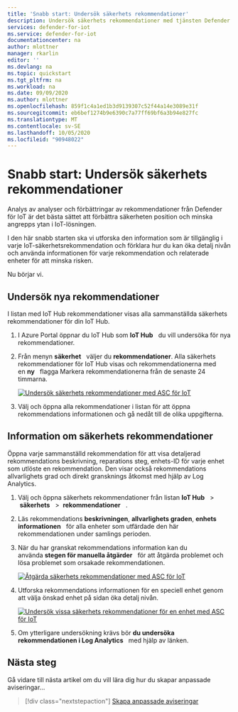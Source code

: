 ```yaml
---
title: 'Snabb start: Undersök säkerhets rekommendationer'
description: Undersök säkerhets rekommendationer med tjänsten Defender for IoT.
services: defender-for-iot
ms.service: defender-for-iot
documentationcenter: na
author: mlottner
manager: rkarlin
editor: ''
ms.devlang: na
ms.topic: quickstart
ms.tgt_pltfrm: na
ms.workload: na
ms.date: 09/09/2020
ms.author: mlottner
ms.openlocfilehash: 859f1c4a1ed1b3d9139307c52f44a14e3089e31f
ms.sourcegitcommit: eb6bef1274b9e6390c7a77ff69bf6a3b94e827fc
ms.translationtype: MT
ms.contentlocale: sv-SE
ms.lasthandoff: 10/05/2020
ms.locfileid: "90948022"
---
```

# <a name="quickstart-investigate-security-recommendations"></a>Snabb start: Undersök säkerhets rekommendationer


Analys av analyser och förbättringar av rekommendationer från Defender för IoT är det bästa sättet att förbättra säkerheten position och minska angrepps ytan i IoT-lösningen.

I den här snabb starten ska vi utforska den information som är tillgänglig i varje IoT-säkerhetsrekommendation och förklara hur du kan öka detalj nivån och använda informationen för varje rekommendation och relaterade enheter för att minska risken.

Nu börjar vi.

## <a name="investigate-new-recommendations"></a>Undersök nya rekommendationer

I listan med IoT Hub rekommendationer visas alla sammanställda säkerhets rekommendationer för din IoT Hub.

1.  I Azure Portal öppnar du IoT Hub som **IoT Hub**   du vill undersöka för nya rekommendationer.

1.  Från menyn **säkerhet**   väljer du **rekommendationer**. Alla säkerhets rekommendationer för IoT Hub visas och rekommendationerna med en **ny**   flagga Markera rekommendationerna från de senaste 24 timmarna. 

    [![Undersök säkerhets rekommendationer med ASC för IoT](media/quickstart/investigate-security-recommendations-inline.png)](media/quickstart/investigate-security-recommendations-expanded.png#lightbox)


1.  Välj och öppna alla rekommendationer i listan för att öppna rekommendations informationen och gå nedåt till de olika uppgifterna.

## <a name="security-recommendation-details"></a>Information om säkerhets rekommendationer

Öppna varje sammanställd rekommendation för att visa detaljerad rekommendations beskrivning, reparations steg, enhets-ID för varje enhet som utlöste en rekommendation. Den visar också rekommendations allvarlighets grad och direkt gransknings åtkomst med hjälp av Log Analytics.

1.  Välj och öppna säkerhets rekommendationer från listan **IoT Hub**   \>  **säkerhets**   \>  **rekommendationer**   .

1.  Läs rekommendations **beskrivningen**, **allvarlighets graden**, **enhets informationen**   för alla enheter som utfärdade den här rekommendationen under samlings perioden. 

1.  När du har granskat rekommendations information kan du använda **stegen för manuella åtgärder**   för att åtgärda problemet och lösa problemet som orsakade rekommendationen. 

    [![Åtgärda säkerhets rekommendationer med ASC för IoT](media/quickstart/remediate-security-recommendations-inline.png)](media/quickstart/remediate-security-recommendations-expanded.png#lightbox)


1.  Utforska rekommendations informationen för en speciell enhet genom att välja önskad enhet på sidan öka detalj nivån.

    [![Undersök vissa säkerhets rekommendationer för en enhet med ASC för IoT](media/quickstart/explore-security-recommendation-detail-inline.png)](media/quickstart/explore-security-recommendation-detail-expanded.png#lightbox)


1.  Om ytterligare undersökning krävs bör **du undersöka rekommendationen i Log Analytics**   med hjälp av länken. 


## <a name="next-steps"></a>Nästa steg

Gå vidare till nästa artikel om du vill lära dig hur du skapar anpassade aviseringar...

> [!div class="nextstepaction"]
> [Skapa anpassade aviseringar](quickstart-create-custom-alerts.md)

